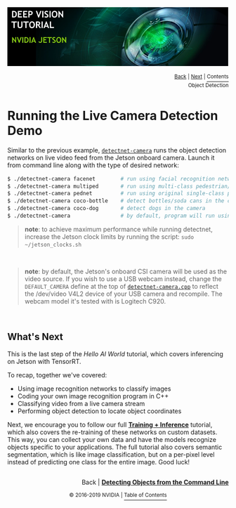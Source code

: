 <img src="https://github.com/dusty-nv/jetson-inference/raw/master/docs/images/deep-vision-header.jpg">
<p align="right"><sup><a href="detectnet-console-2.md">Back</a> | <a href="../README.md#hello-ai-world-inference-only">Next</a> | </sup><a href="../README.md#hello-ai-world-inference-only"><sup>Contents</sup></a>
<br/>
<sup>Object Detection</sup></p>

# Running the Live Camera Detection Demo

Similar to the previous example, [`detectnet-camera`](../detectnet-camera/detectnet-camera.cpp) runs the object detection networks on live video feed from the Jetson onboard camera.  Launch it from command line along with the type of desired network:

``` bash
$ ./detectnet-camera facenet        # run using facial recognition network
$ ./detectnet-camera multiped       # run using multi-class pedestrian/luggage detector
$ ./detectnet-camera pednet         # run using original single-class pedestrian detector
$ ./detectnet-camera coco-bottle    # detect bottles/soda cans in the camera
$ ./detectnet-camera coco-dog       # detect dogs in the camera
$ ./detectnet-camera                # by default, program will run using multiped
```

> **note**:  to achieve maximum performance while running detectnet, increase the Jetson clock limits by running the script:
>  `sudo ~/jetson_clocks.sh`

<br/>

> **note**:  by default, the Jetson's onboard CSI camera will be used as the video source.  If you wish to use a USB webcam instead, change the `DEFAULT_CAMERA` define at the top of [`detectnet-camera.cpp`](../detectnet-camera/detectnet-camera.cpp) to reflect the /dev/video V4L2 device of your USB camera and recompile.  The webcam model it's tested with is Logitech C920.  

<br/>

## What's Next

This is the last step of the *Hello AI World* tutorial, which covers inferencing on Jetson with TensorRT.  

To recap, together we've covered:

* Using image recognition networks to classify images
* Coding your own image recognition program in C++
* Classifying video from a live camera stream
* Performing object detection to locate object coordinates

Next, we encourage you to follow our full **[Training + Inference](https://github.com/dusty-nv/jetson-inference#two-days-to-a-demo-training--inference)** tutorial, which also covers the re-training of these networks on custom datasets.  This way, you can collect your own data and have the models recognize objects specific to your applications.  The full tutorial also covers semantic segmentation, which is like image classification, but on a per-pixel level instead of predicting one class for the entire image.  Good luck!

##
<p align="right">Back | <b><a href="detectnet-console-2.md">Detecting Objects from the Command Line</a></p>
</b><p align="center"><sup>© 2016-2019 NVIDIA | </sup><a href="../README.md#hello-ai-world-inference-only"><sup>Table of Contents</sup></a></p>
